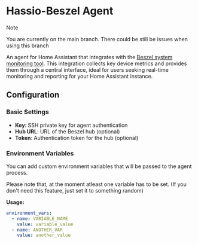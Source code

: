 # Hassio-Beszel Agent

> [!NOTE]  
> You are currently on the main branch. There could be still be issues when using this branch

An agent for Home Assistant that integrates with the [Beszel system monitoring tool](https://github.com/henrygd/beszel). This integration collects key device metrics and provides them through a central interface, ideal for users seeking real-time monitoring and reporting for your Home Assistant instance.

## Configuration

### Basic Settings
- **Key**: SSH private key for agent authentication
- **Hub URL**: URL of the Beszel hub (optional)
- **Token**: Authentication token for the hub (optional)

### Environment Variables
You can add custom environment variables that will be passed to the agent process.

Please note that, at the moment atleast one variable has to be set. (If you don't need this feature, just set it to something random)

**Usage:**
```yaml
environment_vars:
  - name: VARIABLE_NAME
    value: variable_value
  - name: ANOTHER_VAR
    value: another_value